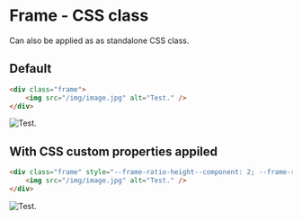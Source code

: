 <script lang="ts">
	import SqueezeContainer from '$lib/SqueezeContainer/index.svelte';
</script>

# Frame - CSS class

Can also be applied as as standalone CSS class.

## Default

```html
<div class="frame">
	<img src="/img/image.jpg" alt="Test." />
</div>
```

<SqueezeContainer>
	<div class="frame">
		<img src="/img/image.jpg" alt="Test." />
	</div>
</SqueezeContainer>

## With CSS custom properties appiled

```html
<div class="frame" style="--frame-ratio-height--component: 2; --frame-ratio-width--component: 8;">
	<img src="/img/image.jpg" alt="Test." />
</div>
```

<SqueezeContainer>
	<div class="frame" style="--frame-ratio-height--component: 2; --frame-ratio-width--component: 8;">
		<img src="/img/image.jpg" alt="Test." />
	</div>
</SqueezeContainer>
